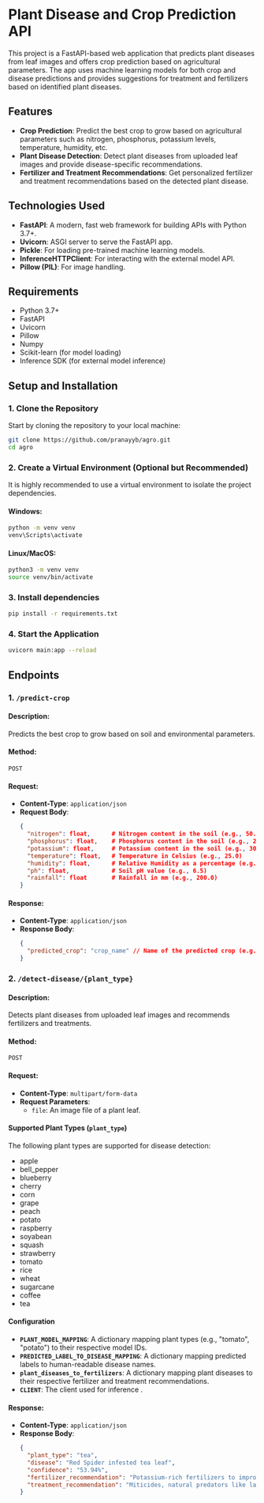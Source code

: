 # Plant Disease and Crop Prediction API

This project is a FastAPI-based web application that predicts plant diseases from leaf images and offers crop prediction based on agricultural parameters. The app uses machine learning models for both crop and disease predictions and provides suggestions for treatment and fertilizers based on identified plant diseases.

## Features

- **Crop Prediction**: Predict the best crop to grow based on agricultural parameters such as nitrogen, phosphorus, potassium levels, temperature, humidity, etc.
- **Plant Disease Detection**: Detect plant diseases from uploaded leaf images and provide disease-specific recommendations.
- **Fertilizer and Treatment Recommendations**: Get personalized fertilizer and treatment recommendations based on the detected plant disease.

## Technologies Used

- **FastAPI**: A modern, fast web framework for building APIs with Python 3.7+.
- **Uvicorn**: ASGI server to serve the FastAPI app.
- **Pickle**: For loading pre-trained machine learning models.
- **InferenceHTTPClient**: For interacting with the external model API.
- **Pillow (PIL)**: For image handling.

## Requirements

- Python 3.7+
- FastAPI
- Uvicorn
- Pillow
- Numpy
- Scikit-learn (for model loading)
- Inference SDK (for external model inference)

## Setup and Installation

### 1. Clone the Repository

Start by cloning the repository to your local machine:

```bash
git clone https://github.com/pranayyb/agro.git
cd agro
```

### 2. Create a Virtual Environment (Optional but Recommended)

It is highly recommended to use a virtual environment to isolate the project dependencies.

#### Windows:

```bash
python -m venv venv
venv\Scripts\activate
```

#### Linux/MacOS:

```bash
python3 -m venv venv
source venv/bin/activate
```

### 3. Install dependencies

```bash
pip install -r requirements.txt
```

### 4. Start the Application

```bash
uvicorn main:app --reload
```

## Endpoints

### 1. `/predict-crop`

#### Description:

Predicts the best crop to grow based on soil and environmental parameters.

#### Method:

`POST`

#### Request:

- **Content-Type**: `application/json`
- **Request Body**:
  ```json
  {
    "nitrogen": float,      # Nitrogen content in the soil (e.g., 50.0)
    "phosphorus": float,    # Phosphorus content in the soil (e.g., 20.0)
    "potassium": float,     # Potassium content in the soil (e.g., 30.0)
    "temperature": float,   # Temperature in Celsius (e.g., 25.0)
    "humidity": float,      # Relative Humidity as a percentage (e.g., 80.0)
    "ph": float,            # Soil pH value (e.g., 6.5)
    "rainfall": float       # Rainfall in mm (e.g., 200.0)
  }
  ```

#### Response:

- **Content-Type**: `application/json`
- **Response Body**:
  ```json
  {
    "predicted_crop": "crop_name" // Name of the predicted crop (e.g., "rice")
  }
  ```

### 2. `/detect-disease/{plant_type}`

#### Description:

Detects plant diseases from uploaded leaf images and recommends fertilizers and treatments.

#### Method:

`POST`

#### Request:

- **Content-Type**: `multipart/form-data`
- **Request Parameters**:
  - `file`: An image file of a plant leaf.

#### Supported Plant Types (`plant_type`)

The following plant types are supported for disease detection:

- apple
- bell_pepper
- blueberry
- cherry
- corn
- grape
- peach
- potato
- raspberry
- soyabean
- squash
- strawberry
- tomato
- rice
- wheat
- sugarcane
- coffee
- tea

#### Configuration

- **`PLANT_MODEL_MAPPING`**: A dictionary mapping plant types (e.g., "tomato", "potato") to their respective model IDs.
- **`PREDICTED_LABEL_TO_DISEASE_MAPPING`**: A dictionary mapping predicted labels to human-readable disease names.
- **`plant_diseases_to_fertilizers`**: A dictionary mapping plant diseases to their respective fertilizer and treatment recommendations.
- **`CLIENT`**: The client used for inference .

#### Response:

- **Content-Type**: `application/json`
- **Response Body**:
  ```json
  {
    "plant_type": "tea",
    "disease": "Red Spider infested tea leaf",
    "confidence": "53.94%",
    "fertilizer_recommendation": "Potassium-rich fertilizers to improve plant resistance",
    "treatment_recommendation": "Miticides, natural predators like ladybugs, maintain low humidity"
  }
  ```
